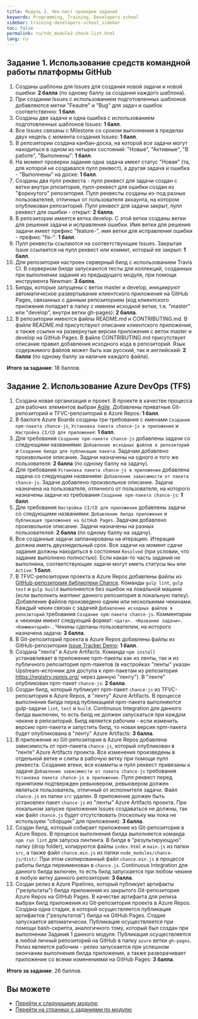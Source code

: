 ```yaml
---
title: Модуль 2. Чек-лист проверки заданий
keywords: Programming, Training, Developers school
sidebar: training-developers-school_sidebar
toc: false
permalink: ru/tds_module2-check-list.html
lang: ru
---
```


## Задание 1. Использование средств командной работы платформы GitHub

1. Созданы шаблоны для Issues для создания новой задачи и новой ошибки: **2 балла** (по одному баллу за создания каждого шаблона).
2. При создании Issues с использованием подготовленных шаблонов добавляются метки "Feautre" и "Bug" для задач и ошибок соответственно: **1 балл**.
3. Созданы две задачи и одна ошибка с использованием подготовленных шаблонов Issues: **1 балл**.
4. Все Issues связаны с Milestone со сроком выполнения в пределах двух недель с момента создания Issues: **1 балл**.
5. В репозитории создана канбан-доска, на которой все задачи могут находиться в одном из четырех состояний: "Новые", "Активные", "В работе", "Выполнены": **1 балл**.
6. На момент проверки задания одна задача имеет статус "Новая" (та, для которой не создавался пулл реквест), а другая задача и ошибка - "Выполнены" на доске: **1 балл**.
7. Созданы два пулл реквеста - пулл реквест для задачи создан с ветки внутри рпозитория, пулл-реквест для ошибки создан из "форкнутого" репозитория. Пулл реквесты созданы из-под разных пользователей, отличных от пользователя аккаунта, на котором опубликован репозиторий. Пулл реквест для задачи закрыт, пулл реквест для ошибки - открыт: **2 балла**.
8. В репозитории имеется ветка develop. С этой ветки созданы ветки для решения задачи и исправления ошибки. Имя ветки для решения задачи имеет префикс "feature-", имя ветки для исправления ошибки - префикс "fix-": **1 балл**.
9. Пулл реквесты ссылаются на соответствующие Issues. Закрытая Issue ссылается на пулл реквест или коммит, который ее закрыл: **1 балл**.
10. Для репозитория настроен серверный билд с использованием Travis CI. В серверном билде запускаются тесты для коллекций, созданных при выполнении задания из предыдущего модуля, при помощи инструмента Newman: **3 балла**.
11. Билды, которые запущены с веток master и develop, инициируют автоматическое развертывание клиентского приложения на GitHub Pages, связанных с данным репозиторием (код клиентского прилжения попадает в папку с именем исходной ветки, т.е. "master" или "develop", внутри ветки gh-pages): **2 балла**.
12. В репозитории имеются файлы README.md и CONTRIBUTING.md. В файле README.md присутствуют описание клиентского приложения, а также ссылки на развернутые версии приложения с веток master и develop на GitHub Pages. В файле CONTRIBUTING.md присутствует описание правил добавления исходного кода в репозиторий. Язык содержимого файлов может быть как русский, так и английский: **2 балла** (по одному баллу за наличие каждого файла).

**Итого за задание**: 18 баллов.

## Задание 2. Использование Azure DevOps (TFS)
1. Создана новая организация и проект. В проекте в качестве процесса для рабочих элементов выбран [Agile](https://docs.microsoft.com/ru-ru/azure/devops/boards/work-items/guidance/choose-process?view=azure-devops#main-distinctions-among-the-default-processes). Добавлены приватные Git-репозиторий и TFVC-репозиторий в Azure Repos: **1 балл**.
2. В баклоге Azure Boards созданы три требования с именами `Создание npm-пакета chance-js`, `Установка пакета chance-js в приложение` и `Настройка CI/CD для приложения`: **1 балл**.
3. Для требования `Создание npm-пакета chance-js` добавлены задачи со следующими названиями: `Добавление исходных файлов в репозиторий` и `Создание билда для публикации пакета`. Задачам добавлено произвольное описание. Задачи назначены на одного и того же пользователя: **2 балла** (по одному баллу на задачу).
4. Для требования `Установка пакета chance-js в приложение` добавлена задача со следующим названием: `Добавление зависимости от пакета chance-js`. Задаче добавлено произвольное описание. Задача назначена на пользователя, отличного от пользователя, на которого назначены задачи из требования `Создание npm-пакета chance-js`: **1 балл**.
5. Для требования `Настройка CI/CD для приложения` добавлены задачи со следующими названиями: `Добавление билда приложения` и `Публикация приложения на GitHub Pages`. Задачам добавлено произвольное описание. Задачи назначены на разных пользователей: **2 балла** (по одному баллу на задачу).
6. Все созданные задачи запланированы на итерацию. Итерация должна иметь двухнедельный срок. Все задачи на момент сдачи задания должны находиться в состоянии `Resolved` (при условии, что задание выполнено полностью). Если какая-то часть задания не выполнена, соответствующие задачи могут иметь статусы `New` или `Active`: **1 балл**.
7. В TFVC-репозитории проекта в Azure Repos добавлены файлы из [GitHub-репозитория библиотеки Chance](https://github.com/chancejs/chancejs). Команды `gulp lint`, `gulp test` и `gulp build` выполняются без ошибок на локальной машине (если выполнить маппинг данного репозитория в локальную папку). Добавление файлов произведено одним или несколькими чекинами. Каждый чекин связан с задачей `Добавление исходных файлов в репозиторий` требования `Создание npm-пакета chance-js`. Комментарии к чекинам имеют следующий формат: `<дата>. <Название задачи>. <Комментарий>.`. Чекины сделаны пользователем, на которого назначена задача: **3 балла**.
8. В Git-репозиторий проекта в Azure Repos добавлены файлы из GitHub-репозитория [Issue Tracker Demo](https://github.com/ehaberev/issue-tracker-demo): **1 балл**.
9. Создана "лента" в Azure Artifacts. Команда `npm install` устанавливает в приложение npm-пакеты как из ленты, так и из публичного репозитория npm-пакетов (в настройках "ленты" указан Upstream-источник для доступа к npm-пакетам из репозитория https://registry.npmjs.org/ через данную "ленту"). В "ленте" опубликован npm-пакет `chance-js`: **2 балла**.
10. Создан билд, который публикует npm-пакет `chance-js` из TFVC-репозитория в Azure Repos, в "ленту" Azure Artifacts. В процессе выполнения билда перед публикацией npm-пакета выполняются gulp-задачи `lint`, `test` и `build`. Continuous Integration для данного билда выключен, то есть билд не должен запускаться при каждом чекине в репозиторий. Билд является рабочим - если изменить версию npm-пакета и запустить билд, то новая версия npm-пакета будет опубликована в "ленту" Azure Artifacts: **3 балла**.
11. В приложение из Git-репозитория в Azure Repos добавлена зависимость от npm-пакета `chance-js`, который опубликован в "ленте" Azure Artifacts проекта. Все изменения произведены в отдельной ветке и слиты в рабочую ветку при помощи пулл реквеста. Создание втеки, все коммиты и пулл реквест привязаны к задаче `Добавление зависимости от пакета chance-js` требования `Установка пакета chance-js в приложение`. Пулл реквест перед принятием подтвержден ревьювером, ревьювером должен являться пользователь, отличный от исполнителя задачи. Файл `chance.js` из папки `src` удален. В приложение должен быть установлен пакет `chance-js` из "ленты" Azure Artifacts проекта. При локальном запуске приложения Issues создаваться не должны, так как файл `chance.js` будет отсутствовать (поскольку мы пока не используем "сборщик" для приложения): **3 балла**.
12. Создан билд, который собирает приложение из Git-репозитория в Azure Repos. В процессе выполнения билда выполняется команда `npm run lint` для запуска линтинга. В билде в "результирующую" папку (drop folder), копируются файлы `index.html` и `main.js` из папки `src`, а также файл `chance.min.js` из папки `node_modules/chance-js/dist/`. При этом скопированный файл `chance.min.js` в процессе работы билда переименован в `chance.js`. Continuous Integration для данного билда включен, то есть билд запускается при любом чекине в любую ветку данного репозитория: **3 балла**.
13. Создан релиз в Azure Pipelines, который публикует артифакты ("результаты") билда приложения из закрытого Git-репозитория Azure Repos на GitHub Pages. В качестве артифакта для релиза выбран билд приложения из Git-репозитория проекта в Azure Repos. Создана одна стадия, в которой осуществляется публикация артифактов ("результатов") билда на GitHub Pages. Стадия запускается автоматически. Публикация осуществляется при помощи bash-скрипта, аналогичного тому, который был создан при выполнении Задания 1 данного модуля. Публикация осуществляется в любой личный репозиторий на GitHub в папку `azure` ветки `gh-pages`. Релиз является рабочим - релиз запускается при успешном окончании выполнения билда приложения, а также разворачивает приложение со всеми изменениями на GitHub Pages: **3 балла**.

**Итого за задание**: 26 баллов.

## Вы можете

* [Перейти к следующему модулю](tds_module3-about.html) <i class="fa fa-arrow-down" aria-hidden="true"></i>
* <i class="fa fa-arrow-left" aria-hidden="true"></i> [Перейти на страницу с заданиями по модулю](tds_module2-tasks.html)
